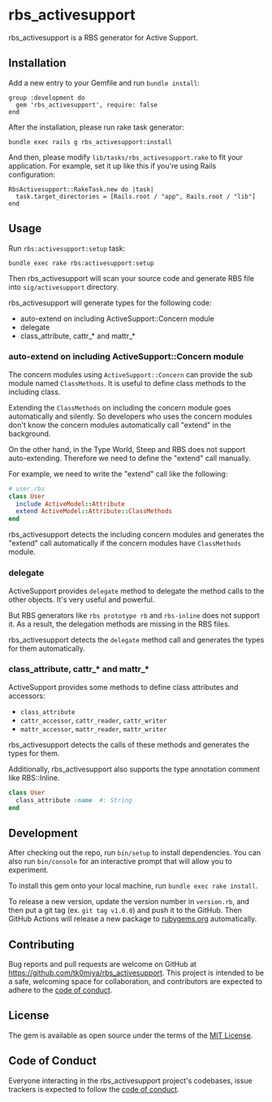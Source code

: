 # rbs_activesupport

rbs_activesupport is a RBS generator for Active Support.

## Installation

Add a new entry to your Gemfile and run `bundle install`:

    group :development do
      gem 'rbs_activesupport', require: false
    end

After the installation, please run rake task generator:

    bundle exec rails g rbs_activesupport:install

And then, please modify `lib/tasks/rbs_activesupport.rake` to fit your application.
For example, set it up like this if you're using Rails configuration:

    RbsActivesupport::RakeTask.new do |task|
      task.target_directories = [Rails.root / "app", Rails.root / "lib"]
    end

## Usage

Run `rbs:activesupport:setup` task:

    bundle exec rake rbs:activesupport:setup

Then rbs_activesupport will scan your source code and generate RBS file into `sig/activesupport` directory.

rbs_activesupport will generate types for the following code:

* auto-extend on including ActiveSupport::Concern module
* delegate
* class_attribute, cattr_* and mattr_*


### auto-extend on including ActiveSupport::Concern module

The concern modules using `ActiveSupport::Concern` can provide the sub module named
`ClassMethods`.  It is useful to define class methods to the including class.

Extending the `ClassMethods` on including the concern module goes automatically and
silently.  So developers who uses the concern modules don't know the concern modules
automatically call "extend" in the background.

On the other hand, in the Type World, Steep and RBS does not support auto-extending.
Therefore we need to define the "extend" call manually.

For example, we need to write the "extend" call like the following:

```ruby
# user.rbs
class User
  include ActiveModel::Attribute
  extend ActiveModel::Attribute::ClassMethods
end
```

rbs_activesupport detects the including concern modules and generates the "extend"
call automatically if the concern modules have `ClassMethods` module.

### delegate

ActiveSupport provides `delegate` method to delegate the method calls to the other
objects.  It's very useful and powerful.

But RBS generators like `rbs prototype rb` and `rbs-inline` does not support it.
As a result, the delegation methods are missing in the RBS files.

rbs_activesupport detects the `delegate` method call and generates the types for
them automatically.

### class_attribute, cattr_* and mattr_*

ActiveSupport provides some methods to define class attributes and accessors:

* `class_attribute`
* `cattr_accessor`, `cattr_reader`, `cattr_writer`
* `mattr_accessor`, `mattr_reader`, `mattr_writer`

rbs_activesupport detects the calls of these methods and generates the types
for them.

Additionally, rbs_activesupport also supports the type annotation comment like RBS::Inline.

```ruby
class User
  class_attribute :name  #: String
end
```

## Development

After checking out the repo, run `bin/setup` to install dependencies. You can also
run `bin/console` for an interactive prompt that will allow you to experiment.

To install this gem onto your local machine, run `bundle exec rake install`.

To release a new version, update the version number in `version.rb`, and then put
a git tag (ex. `git tag v1.0.0`) and push it to the GitHub. Then GitHub Actions
will release a new package to [rubygems.org](https://rubygems.org) automatically.

## Contributing

Bug reports and pull requests are welcome on GitHub at https://github.com/tk0miya/rbs_activesupport.
This project is intended to be a safe, welcoming space for collaboration, and contributors are
expected to adhere to the [code of conduct](https://github.com/tk0miya/rbs_activesupport/blob/main/CODE_OF_CONDUCT.md).

## License

The gem is available as open source under the terms of the [MIT License](https://opensource.org/licenses/MIT).

## Code of Conduct

Everyone interacting in the rbs_activesupport project's codebases, issue trackers is expected to
follow the [code of conduct](https://github.com/tk0miya/rbs_activesupport/blob/main/CODE_OF_CONDUCT.md).
